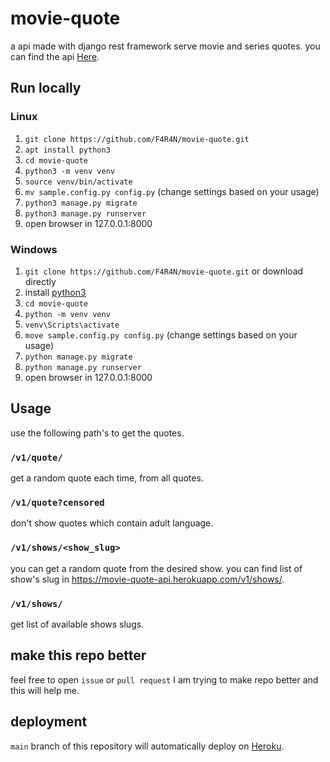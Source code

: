 # movie-quote

a api made with django rest framework serve movie and series quotes. you can find the api [Here](https://movie-quote-api.herokuapp.com).

## Run locally

### Linux

1. `git clone https://github.com/F4R4N/movie-quote.git`
2. `apt install python3`
3. `cd movie-quote`
4. `python3 -m venv venv`
5. `source venv/bin/activate`
6. `mv sample.config.py config.py` (change settings based on your usage)
7. `python3 manage.py migrate`
8. `python3 manage.py runserver`
9. open browser in 127.0.0.1:8000

### Windows

1. `git clone https://github.com/F4R4N/movie-quote.git` or download directly
2. install [python3](https://www.python.org/downloads/)
3. `cd movie-quote`
4. `python -m venv venv`
5. `venv\Scripts\activate`
6. `move sample.config.py config.py` (change settings based on your usage)
7. `python manage.py migrate`
8. `python manage.py runserver`
9. open browser in 127.0.0.1:8000

## Usage

use the following path's to get the quotes.

### `/v1/quote/`

get a random quote each time, from all quotes.

### `/v1/quote?censored`

don't show quotes which contain adult language.

### `/v1/shows/<show_slug>`

you can get a random quote from the desired show. you can find list of show's slug in https://movie-quote-api.herokuapp.com/v1/shows/.

### `/v1/shows/`

get list of available shows slugs.

## make this repo better

feel free to open `issue` or `pull request` I am trying to make repo better and this will help me.

## deployment

`main` branch of this repository will automatically deploy on [Heroku](https://www.heroku.com).
